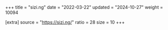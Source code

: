 +++
title = "sizi.ng"
date = "2022-03-22"
updated = "2024-10-27"
weight = 10094

[extra]
source = "https://sizi.ng/"
ratio = 28
size = 10
+++
